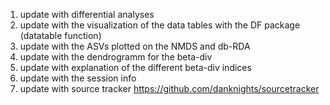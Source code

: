 1. update with differential analyses
2. update with the visualization of the data tables with the DF package (datatable function)
3. update with the ASVs plotted on the NMDS and db-RDA
4. update with the dendrogramm for the beta-div
5. update with explanation of the different beta-div indices
6. update with the session info
7. update with source tracker https://github.com/danknights/sourcetracker
